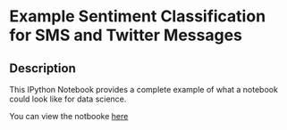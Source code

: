 # Example Sentiment Classification for SMS and Twitter Messages

## Description
This IPython Notebook provides a complete example of what a notebook could look like for data science.

You can view the notbooke [here](<http://nbviewer.ipython.org/github/AnthonyMRios/Sentiment-Classification-Example/blob/master/Sentiment Classification.ipynb>)
